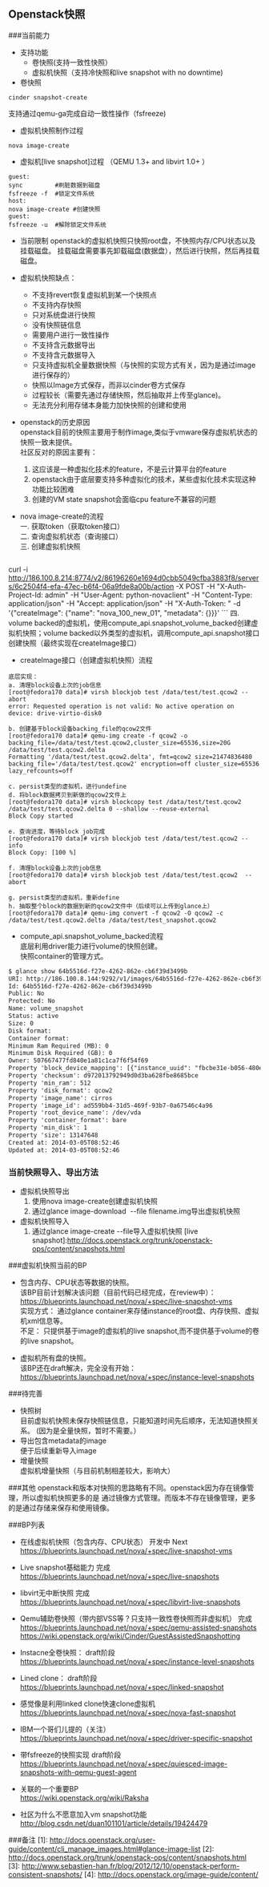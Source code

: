 Openstack快照
----
###当前能力
+ 支持功能
    + 卷快照(支持一致性快照）
    + 虚拟机快照（支持冷快照和live snapshot with no downtime)
+ 卷快照
```shell
cinder snapshot-create
```
支持通过qemu-ga完成自动一致性操作（fsfreeze)  
+ 虚拟机快照制作过程
```shell    
nova image-create
```
+ 虚拟机[live snapshot]过程
（QEMU 1.3+ and libvirt 1.0+ ）
```shell    
guest:
sync         #刷脏数据到磁盘
fsfreeze -f  #锁定文件系统
host:
nova image-create #创建快照
guest:
fsfreeze -u  #解除锁定文件系统
```
+ 当前限制
openstack的虚拟机快照只快照root盘，不快照内存/CPU状态以及挂载磁盘。
挂载磁盘需要事先卸载磁盘(数据盘），然后进行快照，然后再挂载磁盘。

+ 虚拟机快照缺点：  
    +  不支持revert恢复虚拟机到某一个快照点  
    +  不支持内存快照 
    +  只对系统盘进行快照 
    +  没有快照链信息 
    +  需要用户进行一致性操作 
    +  不支持含元数据导出 
    +  不支持含元数据导入
    +  只支持虚拟机全量数据快照（与快照的实现方式有关，因为是通过image进行保存的）
    +  快照以Image方式保存，而非以cinder卷方式保存
    +  过程较长（需要先通过存储快照，然后抽取并上传至glance)。
    +  无法充分利用存储本身能力加快快照的创建和使用

+ openstack的历史原因  
openstack目前的快照主要用于制作image,类似于vmware保存虚拟机状态的快照一致未提供。  
社区反对的原因主要有：  
    1. 这应该是一种虚拟化技术的feature，不是云计算平台的feature  
    2. openstack由于底层要支持多种虚拟化的技术，某些虚拟化技术实现这种功能比较困难  
    3. 创建的VM state snapshot会面临cpu feature不兼容的问题  


+ nova image-create的流程   
    一.  获取token（获取token接口）    
    二.  查询虚拟机状态（查询接口）    
    三.  创建虚拟机快照   
    ```shell
curl -i http://186.100.8.214:8774/v2/86196260e1694d0cbb5049cfba3883f8/servers/6c2504f4-efa-47ec-b6f4-06a9fde8a00b/action -X POST -H "X-Auth-Project-Id: admin" -H "User-Agent: python-novaclient" -H "Content-Type: application/json" -H "Accept: application/json" -H "X-Auth-Token: " -d '{"createImage": {"name": "nova_100_new_01", "metadata": {}}}'
    ```
    四.  volume backed的虚拟机，使用compute_api.snapshot_volume_backed创建虚拟机快照；volume backed以外类型的虚拟机，调用compute_api.snapshot接口创建快照（最终实现在createImage接口） 
+ createImage接口（创建虚拟机快照）流程   
```shell
底层实现：
a. 清理block设备上次的job信息
[root@fedora170 data]# virsh blockjob test /data/test/test.qcow2 --abort
error: Requested operation is not valid: No active operation on device: drive-virtio-disk0

b. 创建基于block设备backing_file的qcow2文件
[root@fedora170 data]# qemu-img create -f qcow2 -o backing_file=/data/test/test.qcow2,cluster_size=65536,size=20G /data/test/test.qcow2.delta
Formatting '/data/test/test.qcow2.delta', fmt=qcow2 size=21474836480 backing_file='/data/test/test.qcow2' encryption=off cluster_size=65536 lazy_refcounts=off

c. persist类型的虚拟机，进行undefine
d. 将block数据拷贝到新做的qcow2文件上
[root@fedora170 data]# virsh blockcopy test /data/test/test.qcow2 /data/test/test.qcow2.delta 0 --shallow --reuse-external
Block Copy started

e. 查询进度，等待block job完成
[root@fedora170 data]# virsh blockjob test /data/test/test.qcow2 --info
Block Copy: [100 %]

f. 清理block设备上次的job信息
[root@fedora170 data]# virsh blockjob test /data/test/test.qcow2  --abort

g. persist类型的虚拟机，重新define
h. 抽取整个block的数据到新的qcow2文件中（后续可以上传到glance上）
[root@fedora170 data]# qemu-img convert -f qcow2 -O qcow2 -c /data/test/test.qcow2.delta /data/test/test_snapshot.qcow2
```
+ compute_api.snapshot_volume_backed流程  
底层利用driver能力进行volume的快照创建。  
快照container的管理方式。
```xml
$ glance show 64b5516d-f27e-4262-862e-cb6f39d3499b
URI: http://186.100.8.144:9292/v1/images/64b5516d-f27e-4262-862e-cb6f39d3499b
Id: 64b5516d-f27e-4262-862e-cb6f39d3499b
Public: No
Protected: No
Name: volume_snapshot
Status: active
Size: 0
Disk format: 
Container format: 
Minimum Ram Required (MB): 0
Minimum Disk Required (GB): 0
Owner: 507667477fd840e1a81c1ca7f6f54f69
Property 'block_device_mapping': [{"instance_uuid": "fbcbe31e-b056-480e-8eab-852ee77defac", "virtual_name": null, "no_device": null, "connection_info": "{\"driver_volume_type\": \"iscsi\", \"serial\": \"70269f98-acf2-43e6-9564-91b824dfb5e4\", \"data\": {\"access_mode\": \"rw\", \"target_discovered\": false, \"encrypted\": false, \"qos_spec\": null, \"device_path\": \"/dev/disk/by-path/ip-186.100.8.144:3260-iscsi-iqn.2010-10.org.openstack:volume-70269f98-acf2-43e6-9564-91b824dfb5e4-lun-1\", \"target_iqn\": \"iqn.2010-10.org.openstack:volume-70269f98-acf2-43e6-9564-91b824dfb5e4\", \"target_portal\": \"186.100.8.144:3260\", \"volume_id\": \"70269f98-acf2-43e6-9564-91b824dfb5e4\", \"target_lun\": 1, \"auth_password\": \"LCJyaFWiokcQM6BX4VZk\", \"auth_username\": \"g5Nthj6bxnS7egxHa4Le\", \"auth_method\": \"CHAP\"}}", "created_at": "2014-03-05T08:44:22.000000", "snapshot_id": "8c547b26-8135-44c0-b2d6-718831ca7ee3", "updated_at": "2014-03-05T08:44:34.000000", "device_name": "vda", "deleted": 0, "volume_size": 1, "volume_id": null, "id": 93, "deleted_at": null, "delete_on_termination": false}]
Property 'checksum': d972013792949d0d3ba628fbe8685bce
Property 'min_ram': 512
Property 'disk_format': qcow2
Property 'image_name': cirros
Property 'image_id': ad559bb4-31d5-469f-93b7-0a67546c4a96
Property 'root_device_name': /dev/vda
Property 'container_format': bare
Property 'min_disk': 1
Property 'size': 13147648
Created at: 2014-03-05T08:52:46
Updated at: 2014-03-05T08:52:46

```


### 当前快照导入、导出方法
+ 虚拟机快照导出
    1.  使用nova image-create创建虚拟机快照
    2.  通过glance image-download <Image ID> --file filename.img导出虚拟机快照
+ 虚拟机快照导入
    1.  通过glance image-create --file导入虚拟机快照
[live snapshot]:http://docs.openstack.org/trunk/openstack-ops/content/snapshots.html


###虚拟机快照当前的BP
-  包含内存、CPU状态等数据的快照。  
该BP目前计划解决该问题（目前代码已经完成，在review中）：  
https://blueprints.launchpad.net/nova/+spec/live-snapshot-vms  
实现方式：
通过glance container来存储instance的root盘、内存快照、虚拟机xml信息等。  
不足：
只提供基于image的虚拟机的live snapshot,而不提供基于volume的卷的live snapshot。  

-  虚拟机所有盘的快照。  
该BP还在draft解决，完全没有开始：  
https://blueprints.launchpad.net/nova/+spec/instance-level-snapshots

###待完善
+ 快照树  
  目前虚拟机快照未保存快照链信息，只能知道时间先后顺序，无法知道快照关系。
  (因为是全量快照，暂时不需要。）
+ 导出包含metadata的image  
  便于后续重新导入image
+ 增量快照   
  虚拟机增量快照（与目前机制相差较大，影响大）

###其他
openstack和版本对快照的思路略有不同。openstack因为存在镜像管理，所以虚拟机快照更多的是
通过镜像方式管理。而版本不存在镜像管理，更多的是通过存储来保存和使用镜像。

###BP列表
+ 在线虚拟机快照（包含内存、CPU状态）   开发中  Next  
https://blueprints.launchpad.net/nova/+spec/live-snapshot-vms
+ Live snapshot基础能力                                   完成  
https://blueprints.launchpad.net/nova/+spec/live-snapshots
+ libvirt无中断快照                                            完成  
https://blueprints.launchpad.net/nova/+spec/libvirt-live-snapshots
+ Qemu辅助卷快照（带内部VSS等？只支持一致性卷快照而非虚拟机）           完成  
https://blueprints.launchpad.net/nova/+spec/qemu-assisted-snapshots
https://wiki.openstack.org/wiki/Cinder/GuestAssistedSnapshotting
+ Instacne全卷快照：                                        draft阶段  
https://blueprints.launchpad.net/nova/+spec/instance-level-snapshots
+ Lined clone：                                                 draft阶段  
https://blueprints.launchpad.net/nova/+spec/linked-snapshot
+ 感觉像是利用linked clone快速clone虚拟机  
https://blueprints.launchpad.net/nova/+spec/nova-fast-snapshot
+ IBM一个哥们儿提的（关注）  
https://blueprints.launchpad.net/nova/+spec/driver-specific-snapshot
+ 带fsfreeze的快照实现 draft阶段
https://blueprints.launchpad.net/nova/+spec/quiesced-image-snapshots-with-qemu-guest-agent

+ 关联的一个重要BP  
https://wiki.openstack.org/wiki/Raksha  

+ 社区为什么不愿意加入vm snapshot功能  
http://blog.csdn.net/duan101101/article/details/19424479

###备注 
[1]: http://docs.openstack.org/user-guide/content/cli_manage_images.html#glance-image-list 
[2]: http://docs.openstack.org/trunk/openstack-ops/content/snapshots.html  
[3]: http://www.sebastien-han.fr/blog/2012/12/10/openstack-perform-consistent-snapshots/
[4]: http://docs.openstack.org/image-guide/content/

[底层原理过程]:http://kashyapc.com/tag/snapshots/

